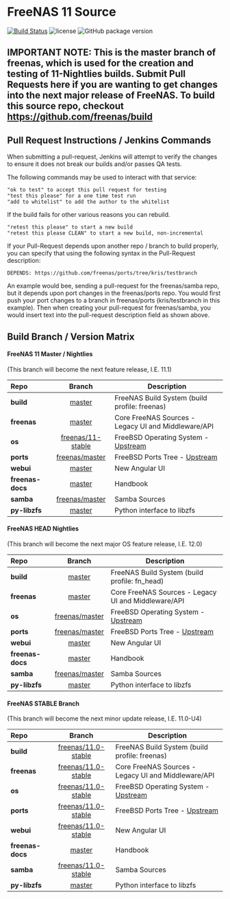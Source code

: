 FreeNAS 11 Source
=============
[![Build Status](https://travis-ci.org/spillinova/freenas.svg?branch=master)](https://travis-ci.org/spillinova/freenas)
![license](https://img.shields.io/github/license/mashape/apistatus.svg)
![GitHub package version](https://img.shields.io/github/package-json/v/badges/shields.svg)


## IMPORTANT NOTE:  This is the master branch of freenas, which is used for the creation and testing of 11-Nightlies builds. Submit Pull Requests here if you are wanting to get changes into the next major release of FreeNAS. To build this source repo, checkout https://github.com/freenas/build

## Pull Request Instructions / Jenkins Commands

When submitting a pull-request, Jenkins will attempt to verify the changes to ensure it does not break our builds and/or passes QA tests.

The following commands may be used to interact with that service:

    "ok to test" to accept this pull request for testing
    "test this please" for a one time test run
    "add to whitelist" to add the author to the whitelist

If the build fails for other various reasons you can rebuild.

    "retest this please" to start a new build
    "retest this please CLEAN" to start a new build, non-incremental


If your Pull-Request depends upon another repo / branch to build properly, you can specify that using the following syntax in the Pull-Request description:

```DEPENDS: https://github.com/freenas/ports/tree/kris/testbranch```

An example would bee, sending a pull-request for the freenas/samba repo, but it depends upon port changes in the freenas/ports repo. You would first
push your port changes to a branch in freenas/ports (kris/testbranch in this example). Then when creating your pull-request for freenas/samba, you would
insert text into the pull-request description field as shown above.


## Build Branch / Version Matrix

#### FreeNAS 11 Master / Nightlies
(This branch will become the next feature release, I.E. 11.1)

| Repo         | Branch            | Description |
|:-------------|:-----------------:|-------------|
| **build**  | [master](https://github.com/freenas/build/tree/master/) | FreeNAS Build System (build profile: freenas)|
| **freenas**  | [master](https://github.com/freenas/freenas/tree/master/) | Core FreeNAS Sources - Legacy UI and Middleware/API |
| **os**  | [freenas/11-stable](https://github.com/freenas/os/tree/freenas/11-stable/) | FreeBSD Operating System - [Upstream](https://github.com/freebsd/freebsd/tree/11-stable) |
| **ports**  | [freenas/master](https://github.com/freenas/ports/tree/freenas/master/) | FreeBSD Ports Tree - [Upstream](https://github.com/freebsd/freebsd-ports/tree/master) |
| **webui**  | [master](https://github.com/freenas/webui/tree/master/) | New Angular UI |
| **freenas-docs**  | [master](https://github.com/freenas/freenas-docs/tree/master/) | Handbook |
| **samba**  | [freenas/master](https://github.com/freenas/samba/tree/freenas/master) | Samba Sources |
| **py-libzfs**  | [master](https://github.com/freenas/py-libzfs/tree/master/) | Python interface to libzfs |


#### FreeNAS HEAD Nightlies
(This branch will become the next major OS feature release, I.E. 12.0)

| Repo         | Branch            | Description |
|:-------------|:-----------------:|-------------|
| **build**  | [master](https://github.com/freenas/build/tree/master/) | FreeNAS Build System (build profile: fn_head)|
| **freenas**  | [master](https://github.com/freenas/freenas/tree/master/) | Core FreeNAS Sources - Legacy UI and Middleware/API |
| **os**  | [freenas/master](https://github.com/freenas/os/tree/freenas/master/) | FreeBSD Operating System - [Upstream](https://github.com/freebsd/freebsd/tree/master) |
| **ports**  | [freenas/master](https://github.com/freenas/ports/tree/freenas/master/) | FreeBSD Ports Tree - [Upstream](https://github.com/freebsd/freebsd-ports/tree/master) |
| **webui**  | [master](https://github.com/freenas/webui/tree/master/) | New Angular UI |
| **freenas-docs**  | [master](https://github.com/freenas/freenas-docs/tree/master/) | Handbook |
| **samba**  | [freenas/master](https://github.com/freenas/samba/tree/freenas/master) | Samba Sources |
| **py-libzfs**  | [master](https://github.com/freenas/py-libzfs/tree/master/) | Python interface to libzfs |


#### FreeNAS STABLE Branch
(This branch will become the next minor update release, I.E. 11.0-U4)

| Repo         | Branch            | Description |
|:-------------|:-----------------:|-------------|
| **build**  | [freenas/11.0-stable](https://github.com/freenas/build/tree/freenas/11.0-stable/) | FreeNAS Build System (build profile: freenas)|
| **freenas**  | [freenas/11.0-stable](https://github.com/freenas/freenas/tree/freenas/11.0-stable/) | Core FreeNAS Sources - Legacy UI and Middleware/API |
| **os**  | [freenas/11.0-stable](https://github.com/freenas/os/tree/freenas/11.0-stable/) | FreeBSD Operating System - [Upstream](https://github.com/freebsd/freebsd/tree/stable/11) |
| **ports**  | [freenas/11.0-stable](https://github.com/freenas/ports/tree/freenas/11.0-stable/) | FreeBSD Ports Tree - [Upstream](https://github.com/freebsd/freebsd-ports/tree/branches/2017Q2) |
| **webui**  | [freenas/11.0-stable](https://github.com/freenas/webui/tree/freenas/11.0-stable/) | New Angular UI |
| **freenas-docs**  | [master](https://github.com/freenas/freenas-docs/tree/master/) | Handbook |
| **samba**  | [freenas/11.0-stable](https://github.com/freenas/samba/tree/freenas/11.0-stable/) | Samba Sources |
| **py-libzfs**  | [master](https://github.com/freenas/py-libzfs/tree/master/) | Python interface to libzfs |
